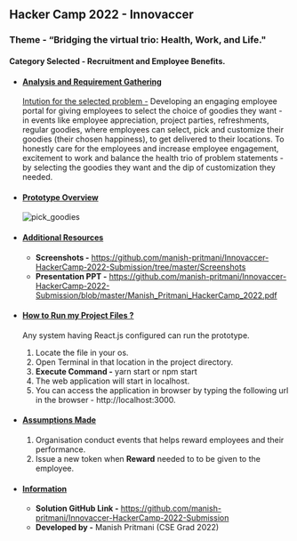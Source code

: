 ## Hacker Camp 2022 - Innovaccer

### Theme - “Bridging the virtual trio: Health, Work, and Life."
#### Category Selected - Recruitment and Employee Benefits.

- #### <u>Analysis and Requirement Gathering</u>  

  <u>Intution for the selected problem -</u> Developing an engaging employee portal for giving employees to select the choice of goodies they want - in events like employee appreciation, project parties, refreshments, regular goodies, where employees can select, pick and customize their goodies (their chosen happiness), to get delivered to their locations. To honestly care for the employees and increase employee engagement, excitement to work and balance the health trio of problem statements - by selecting the goodies they want and the dip of customization they needed.


- #### <u>Prototype Overview</u>  
    ![pick_goodies](https://user-images.githubusercontent.com/65852995/163122696-271d1a28-d055-4128-a030-c2c07afdb945.jpeg)

- ####  <u>Additional Resources</u> 

  - **Screenshots -** https://github.com/manish-pritmani/Innovaccer-HackerCamp-2022-Submission/tree/master/Screenshots
  - **Presentation PPT -** https://github.com/manish-pritmani/Innovaccer-HackerCamp-2022-Submission/blob/master/Manish_Pritmani_HackerCamp_2022.pdf

- ####  <u>How to Run my Project Files ?</u> 

  Any system having React.js configured can run the prototype.

  1. Locate the file in your os.
  2. Open Terminal in that location in the project directory.
  3. **Execute Command -** yarn start or npm start
  4. The web application will start in localhost.
  5. You can access the application in browser by typing the following url in the browser - http://localhost:3000.

- #### <u>Assumptions Made</u>  

  1. Organisation conduct events that helps reward employees and their performance.
  2. Issue a new token when **Reward** needed to to be given to the employee.

- ####  <u>Information</u> 

  - **Solution GitHub Link -** https://github.com/manish-pritmani/Innovaccer-HackerCamp-2022-Submission
  - **Developed by -** Manish Pritmani (CSE Grad 2022)